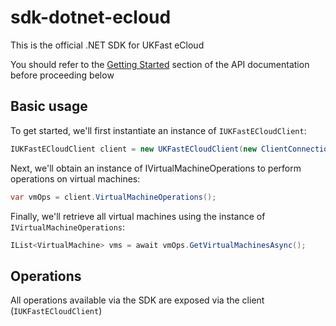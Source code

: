 # sdk-dotnet-ecloud

This is the official .NET SDK for UKFast eCloud

You should refer to the [Getting Started](https://developers.ukfast.io/getting-started) section of the API documentation before proceeding below

## Basic usage

To get started, we'll first instantiate an instance of `IUKFastECloudClient`:

```csharp
IUKFastECloudClient client = new UKFastECloudClient(new ClientConnection("myapikey"));
```

Next, we'll obtain an instance of IVirtualMachineOperations to perform operations on virtual machines:

```csharp
var vmOps = client.VirtualMachineOperations();
```

Finally, we'll retrieve all virtual machines using the instance of `IVirtualMachineOperations`:

```csharp
IList<VirtualMachine> vms = await vmOps.GetVirtualMachinesAsync();
```

## Operations

All operations available via the SDK are exposed via the client (`IUKFastECloudClient`)